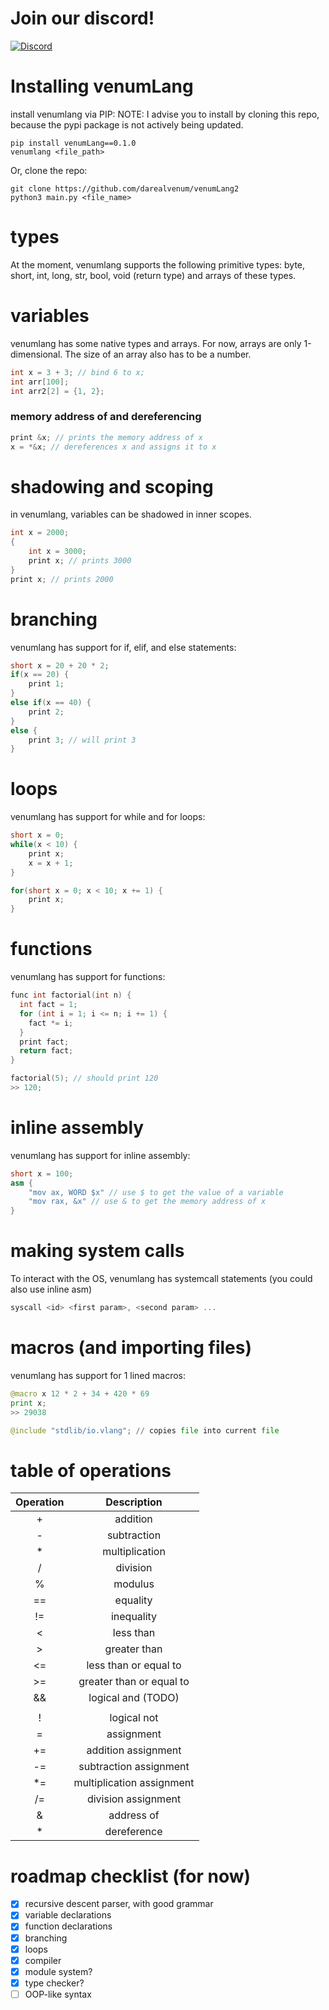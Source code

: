 # Join our discord!
[![Discord](https://badgen.net/badge/icon/discord?icon=discord&label)](https://discord.gg/WtXXdE2c3q)


# Installing venumLang
install venumlang via PIP: NOTE: I advise you to install by cloning this repo, because the pypi package is not actively being updated.
```
pip install venumLang==0.1.0
venumlang <file_path>
```
Or, clone the repo:
```
git clone https://github.com/darealvenum/venumLang2
python3 main.py <file_name>
```

# types
At the moment, venumlang supports the following primitive types:
byte, short, int, long, str, bool, void (return type) and arrays of these types.

# variables
venumlang has some native types and arrays. For now, arrays are only 1-dimensional. The size of an array also has to be a number.
```cpp
int x = 3 + 3; // bind 6 to x;
int arr[100];
int arr2[2] = {1, 2}; 
```

### memory address of and dereferencing
```cpp
print &x; // prints the memory address of x
x = *&x; // dereferences x and assigns it to x
```

# shadowing and scoping
in venumlang, variables can be shadowed in inner scopes.
```cpp
int x = 2000;
{
    int x = 3000;
    print x; // prints 3000
}
print x; // prints 2000
```

# branching 
venumlang has support for if, elif, and else statements:
```cpp
short x = 20 + 20 * 2;
if(x == 20) {
    print 1;
}
else if(x == 40) {
    print 2;
}
else {
    print 3; // will print 3
}
```

# loops
venumlang has support for while and for loops:
```cpp
short x = 0;
while(x < 10) {
    print x;
    x = x + 1;
}
```
```cpp
for(short x = 0; x < 10; x += 1) {
    print x;
}
```

# functions
venumlang has support for functions:
```cpp
func int factorial(int n) {
  int fact = 1;
  for (int i = 1; i <= n; i += 1) {
    fact *= i;
  }
  print fact;
  return fact;
}

factorial(5); // should print 120
>> 120;
```

# inline assembly
venumlang has support for inline assembly:
```cpp
short x = 100;
asm {
    "mov ax, WORD $x" // use $ to get the value of a variable
    "mov rax, &x" // use & to get the memory address of x
}
```
# making system calls
To interact with the OS, venumlang has systemcall statements (you could also use inline asm)
```cpp
syscall <id> <first param>, <second param> ...
```

# macros (and importing files)
venumlang has support for 1 lined macros:
```python
@macro x 12 * 2 + 34 + 420 * 69
print x;
>> 29038

@include "stdlib/io.vlang"; // copies file into current file
````

# table of operations
| Operation | Description |
| :-------: | :--------: |
| + | addition |
| - | subtraction |
| * | multiplication |
| / | division |
| % | modulus |
| == | equality |
| != | inequality |
| < | less than |
| > | greater than |
| <= | less than or equal to |
| >= | greater than or equal to |
| && | logical and (TODO) |
| || | logical or (TODO) |
| ! | logical not |
| = | assignment |
| += | addition assignment |
| -= | subtraction assignment |
| *= | multiplication assignment |
| /= | division assignment |
| & | address of |
| * | dereference |


# roadmap checklist (for now)
- [X] recursive descent parser, with good grammar
- [X] variable declarations
- [X] function declarations
- [X] branching
- [X] loops
- [X] compiler
- [X] module system?
- [X] type checker?
- [ ] OOP-like syntax